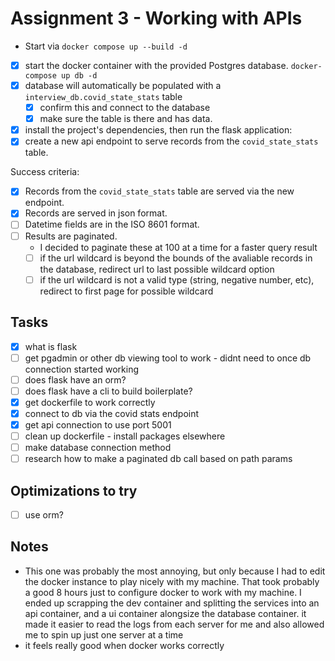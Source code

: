 # Assignment 3 - Working with APIs

- Start via `docker compose up --build -d`

- [x] start the docker container with the provided Postgres database. `docker-compose up db -d`
- [x] database will automatically be populated with a `interview_db.covid_state_stats` table
  - [x] confirm this and connect to the database
  - [x] make sure the table is there and has data.
- [x] install the project's dependencies, then run the flask application:
- [x] create a new api endpoint to serve records from the `covid_state_stats` table.

Success criteria:

- [x] Records from the `covid_state_stats` table are served via the new endpoint.
- [x] Records are served in json format.
- [ ] Datetime fields are in the ISO 8601 format.
- [ ] Results are paginated.
  - I decided to paginate these at 100 at a time for a faster query result
  - [ ] if the url wildcard is beyond the bounds of the avaliable records in the database, redirect url to last possible wildcard option
  - [ ] if the url wildcard is not a valid type (string, negative number, etc), redirect to first page for possible wildcard

## Tasks

- [x] what is flask
- [ ] get pgadmin or other db viewing tool to work - didnt need to once db connection started working
- [ ] does flask have an orm?
- [ ] does flask have a cli to build boilerplate?
- [x] get dockerfile to work correctly
- [x] connect to db via the covid stats endpoint
- [x] get api connection to use port 5001
- [ ] clean up dockerfile - install packages elsewhere
- [ ] make database connection method
- [ ] research how to make a paginated db call based on path params

## Optimizations to try

- [ ] use orm?

## Notes

- This one was probably the most annoying, but only because I had to edit the docker instance to play nicely with my machine. That took probably a good 8 hours just to configure docker to work with my machine. I ended up scrapping the dev container and splitting the services into an api container, and a ui container alongsize the database container. it made it easier to read the logs from each server for me and also allowed me to spin up just one server at a time
- it feels really good when docker works correctly
